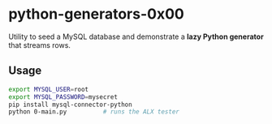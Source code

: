 # python-generators-0x00

Utility to seed a MySQL database and demonstrate a **lazy Python generator** that streams rows.

## Usage

```bash
export MYSQL_USER=root
export MYSQL_PASSWORD=mysecret
pip install mysql-connector-python
python 0-main.py          # runs the ALX tester
